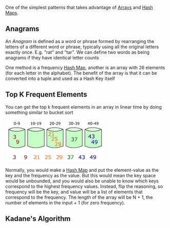 
One of the simplest patterns that takes advantage of [Arrays](Arrays.md) and [Hash Maps](Hash%20Maps.md). 

## Anagrams

An *Anagram* is defined as a word or phrase formed by rearranging the letters of a different word or phrase, typically using all the original letters exactly once. E.g. "rat" and "tar". We can define two words as being anagrams if they have identical letter counts

One method is a frequency [Hash Map](Hash%20Maps.md), another is an array with 26 elements (for each letter in the alphabet). The benefit of the array is that it can be converted into a tuple and used as a Hash Key itself

## Top K Frequent Elements

You can get the top k frequent elements in an array in linear time by doing something similar to bucket sort

![](../../Attachments/Pasted%20image%2020221207171047.png)

Normally, you would make a [Hash Map](Hash%20Maps.md) and put the element-value as the key and the frequency as the value. But this would mean the key space would be unbounded, and you would also be unable to know which keys correspond to the highest frequency values. 
Instead, flip the reasoning, so frequency will be the key, and value will be a list of elements that correspond to the frequency. The length of the array will be N + 1, the number of elements in the input + 1 (for zero frequency).

## Kadane's Algorithm

